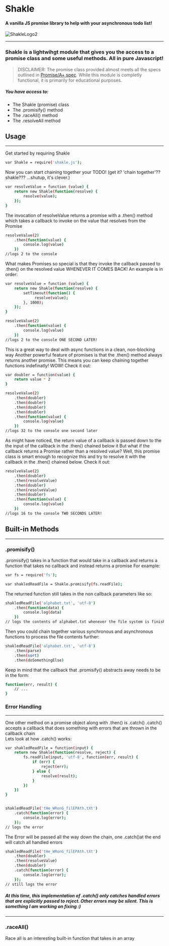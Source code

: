 # Shakle
#### A vanilla JS promise library to help with your asynchronous todo list!

![ShakleLogo2](https://raw.githubusercontent.com/dylanlrrb/Shakle/master/Shakle2.png)

---

### Shakle is a lightwihgt module that gives you the access to a promise class and some useful methods. All in pure Javascript!

> DISCLAIMER: The promise class provided almost meets all the specs outlined in [Promise/A+ spec](https://promisesaplus.com/). While this module is completly functional, it is primarily for educational purposes.

##### You have access to:
  - The Shakle (promise) class
  - The .promisify() method
  - The .raceAll() method
  - The .resolveAll method

## Usage
---

Get started by requiring Shakle
```sh
var Shakle = require('shakle.js');
```

Now you can start chaining together your TODO!
(get it? 'chain together'?? shakle??? ...shutup, it's clever.)
```sh
var resolveValue = function (value) {
    return new Shakle(function(resolve) {
        resolve(value);
    });
}
```
The invocation of resolveValue returns a promise with a .then() method which takes a callback to invoke on the value that resolves from the Promise
```sh
resolveValue(2)
    .then(function(value) {
        console.log(value)
    })
//logs 2 to the console
```
What makes Promises so special is that they invoke the callback passed to .then() on the resolved value WHENEVER IT COMES BACK!
An example is in order:
```sh
var resolveValue = function (value) {
    return new Shakle(function(resolve) {
        setTimeout(function() {
             resolve(value);
        }, 1000);
    });
}

resolveValue(2)
    .then(function(value) {
        console.log(value)
    })
//logs 2 to the console ONE SECOND LATER!
```

This is a great way to deal with async functions in a clean, non-blocking way
Another powerful feature of promises is that the .then() method always returns another promise. 
This means you can keep chaining together functions indefinatly! WOW!
Check it out:
```sh
var doubler = function(value) {
    return value * 2
}

resolveValue(2)
    .then(doubler)
    .then(doubler)
    .then(doubler)
    .then(doubler)
    .then(function(value) {
        console.log(value)
    })
//logs 32 to the console one second later
```
As might have noticed, the return value of a callback is passed down to the the input of the callback in the .then() chained below it
But what if the callback returns a Promise rather than a resolved value?
Well, this promise class is smart enough to recognize this and try to resolve it with the callback in the .then() chained below.
Check it out:
```sh
resolveValue(2)
    .then(doubler)
    .then(resolveValue)
    .then(doubler)
    .then(resolveValue)
    .then(doubler)
    .then(function(value) {
        console.log(value)
    })
//logs 16 to the console TWO SECONDS LATER!
```

## Built-in Methods
---
### .promisify()
.promisify() takes in a function that would take in a callback and returns a function that takes no callback and instead returns a promise
For example:
```sh
var fs = require('fs');

var shakledReadFile = Shakle.promisify(fs.readFile);
```
The returned function still takes in the non callback parameters like so:
```sh
shakledReadFile('alphabet.txt', 'utf-8')
    .then(function(data) {
        console.log(data)
    })
// logs the contents of alphabet.txt whenever the file system is finished being read
```
Then you could chain together various synchronous and asynchronous functions to process the file contents further:
```sh
shakledReadFile('alphabet.txt', 'utf-8')
    .then(parse)
    .then(sort)
    .then(doSomethingElse)
```
Keep in mind that the callback that .promisify() abstracts away needs to be in the form:
```sh
function(err, result) {
    // ...
}
```
### Error Handling
---
One other method on a promise object along with .then() is .catch()
.catch() accepts a callback that does something with errors that are thrown in the callback chain\
Lets look at how .catch() works:
```sh
var shakledReadFile = function(input) {
    return new Shakle(function(resolve, reject) {
        fs.readFile(input, 'utf-8', function(err, result) {
            if (err) {
                reject(err);
            } else {
                resolve(result);
            }
        })
    })
}


shakledReadFile('tHe_WRonG_filEPAth.tXt')
    .catch(function(error) {
        console.log(error);
    });
// logs the error 
```
The Error will be passed all the way down the chain, one .catch()at the end will catch all handled errors
```sh  
shakledReadFile('tHe_WRonG_filEPAth.tXt')
    .then(doubler)
    .then(resolveValue)
    .then(doubler)
    .catch(function(error) {
        console.log(error);
    });
// still logs the error 
```
##### At this time, this implementation of .catch() only catches handled errors that are explicitly passed to reject. Other errors may be silent. This is something I am working on fixing :)
---
### .raceAll()
Race all is an interesting built-in function that takes in an array 

